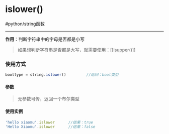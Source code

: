 # islower()
#python/string函数 

---

**作用**：判断字符串中的字母是否都是小写
>如果想判断字符串是否都是大写，就需要使用：[[isupper()]]

### 使用方式
```js
booltype = string.islower()			//返回：bool类型
```
#### 参数
>无参数可传，返回一个布尔类型

#### 使用实例
```js
'hello xiaomu'.islower		//结果：true
'Hello Xiaomu'.islower		//结果：false
```